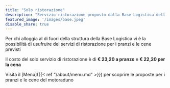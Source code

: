 ```yaml
---
title: "Solo ristorazione"
description: "Servizio ristorazione proposto dalla Base Logistica dell'Esercito"
featured_image: '/images/base.jpeg'
disable_share: true
--- 
```

Per chi alloggia al di fuori della struttura della Base Logistica vi è la possibilità di usufruire dei servizi di ristorazione per i pranzi e le cene previsti

Il costo del solo servizio di ristorazione è di **€ 23,20 a pranzo** e **€ 22,20 per la cena**

Visita il [Menu]({{< ref "/about/menu.md" >}}) per scoprire le proposte per i pranzi e le cene del motoraduno
